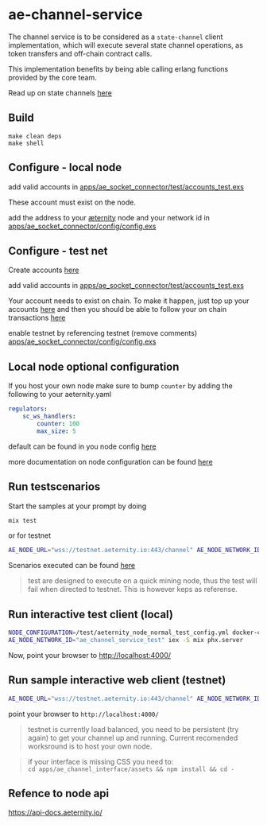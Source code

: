 # ae-channel-service

The channel service is to be considered as a `state-channel` client implementation, which will execute several state channel operations, as token transfers and off-chain contract calls.

This implementation benefits by being able calling erlang functions provided by the core team.

Read up on state channels [here](https://github.com/aeternity/protocol/blob/master/node/api/channels_api_usage.md)

## Build

```
make clean deps
make shell
```

## Configure - local node

add valid accounts in [apps/ae_socket_connector/test/accounts_test.exs](apps/ae_socket_connector/test/accounts_test.exs)

These account must exist on the node.

add the address to your [æternity](https://github.com/aeternity/aeternity) node and your network id in [apps/ae_socket_connector/config/config.exs](apps/ae_socket_connector/config/config.exs#L29)

## Configure - test net

Create accounts [here](http://aeternity.com/documentation-hub/tutorials/account-creation-in-ae-cli/)

add valid accounts in [apps/ae_socket_connector/test/accounts_test.exs](apps/ae_socket_connector/test/accounts_test.exs)

Your account needs to exist on chain. To make it happen, just top up your accounts
[here](https://testnet.faucet.aepps.com/) and then you should be able to follow your on chain transactions [here](https://testnet.explorer.aepps.com)

enable testnet by referencing testnet (remove comments) [apps/ae_socket_connector/config/config.exs](apps/ae_socket_connector/config/config.exs#L33)

## Local node optional configuration

If you host your own node make sure to bump `counter`
by adding the following to your aeternity.yaml

```yaml
regulators:
    sc_ws_handlers:
        counter: 100
        max_size: 5
```

default can be found in you node config [here](https://github.com/aeternity/aeternity/blob/master/apps/aeutils/priv/aeternity_config_schema.json)

more documentation on node configuration can be found [here](https://github.com/aeternity/aeternity/blob/master/docs/configuration.md)

## Run testscenarios

Start the samples at your prompt by doing 
```bash
mix test
```

or for testnet
```bash
AE_NODE_URL="wss://testnet.aeternity.io:443/channel" AE_NODE_NETWORK_ID="ae_uat" mix test
```

Scenarios executed can be found [here](apps/ae_socket_connector/test/ae_socket_connector_test.exs)

> test are designed to execute on a quick mining node, thus the test will 
fail when directed to testnet. This is however keps as referense.


## Run interactive test client (local)

```bash
NODE_CONFIGURATION=/test/aeternity_node_normal_test_config.yml docker-compose up
AE_NODE_NETWORK_ID="ae_channel_service_test" iex -S mix phx.server
```

Now, point your browser to [http://localhost:4000/](http://localhost:4000/)

## Run sample interactive web client (testnet)

```bash
AE_NODE_URL="wss://testnet.aeternity.io:443/channel" AE_NODE_NETWORK_ID="ae_uat" iex -S mix phx.server
```

point your browser to `http://localhost:4000/`
> testnet is currently load balanced, you need to be persistent (try again) to get your channel up and running. Current recomended worksround is to host your own node.

> if your interface is missing CSS you need to:  
`cd apps/ae_channel_interface/assets && npm install && cd -`

## Refence to node api

https://api-docs.aeternity.io/
